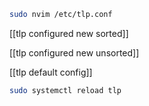 
```bash
sudo nvim /etc/tlp.conf
```

[[tlp configured new sorted]]

[[tlp configured new unsorted]]

[[tlp default config]]

```bash
sudo systemctl reload tlp
```
